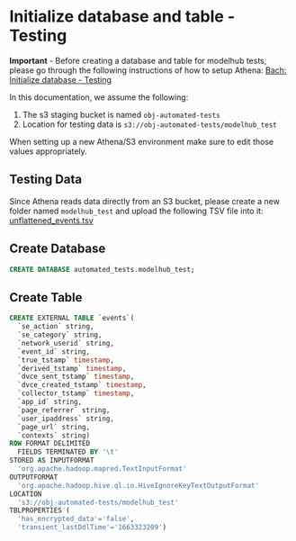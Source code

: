 # Initialize database and table - Testing

**Important** - Before creating a database and table for modelhub tests, please go through the following
instructions of how to setup Athena: [Bach: Initialize database - Testing](https://github.com/objectiv/objectiv-analytics/blob/main/bach/tests/athena-setup-test-db.md)

In this documentation, we assume the following:
1. The s3 staging bucket is named `obj-automated-tests`
2. Location for testing data is `s3://obj-automated-tests/modelhub_test`

When setting up a new Athena/S3 environment make sure to edit those values appropriately.

## Testing Data 
Since Athena reads data directly from an S3 bucket,  please create a new folder named
`modelhub_test` and upload the following TSV file into it: [unflattened_events.tsv](https://github.com/objectiv/objectiv-analytics/tree/main/modelhub/tests_modelhub/doc_testing_setups/athena_test_setup/unflattened_events.tsv)

## Create Database
```sql
CREATE DATABASE automated_tests.modelhub_test;
```

## Create Table

```sql
CREATE EXTERNAL TABLE `events`(
  `se_action` string, 
  `se_category` string, 
  `network_userid` string, 
  `event_id` string, 
  `true_tstamp` timestamp, 
  `derived_tstamp` timestamp, 
  `dvce_sent_tstamp` timestamp, 
  `dvce_created_tstamp` timestamp, 
  `collector_tstamp` timestamp, 
  `app_id` string, 
  `page_referrer` string, 
  `user_ipaddress` string, 
  `page_url` string, 
  `contexts` string)
ROW FORMAT DELIMITED 
  FIELDS TERMINATED BY '\t' 
STORED AS INPUTFORMAT 
  'org.apache.hadoop.mapred.TextInputFormat' 
OUTPUTFORMAT 
  'org.apache.hadoop.hive.ql.io.HiveIgnoreKeyTextOutputFormat'
LOCATION
  's3://obj-automated-tests/modelhub_test'
TBLPROPERTIES (
  'has_encrypted_data'='false', 
  'transient_lastDdlTime'='1663323209')
```

